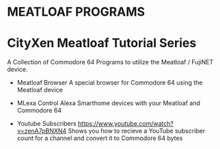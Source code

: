 # MEATLOAF PROGRAMS
# CityXen Meatloaf Tutorial Series

A Collection of Commodore 64 Programs to utilize the Meatloaf / FujiNET device.

- Meatloaf Browser
A special browser for Commodore 64 using the Meatloaf device

- MLexa
Control Alexa Smarthome devices with your Meatloaf and Commodore 64

- Youtube Subscribers
https://www.youtube.com/watch?v=zenA7pBNXN4
 Shows you how to recieve a YouTube subscriber count for a channel and convert it to Commodore 64 bytes
 
